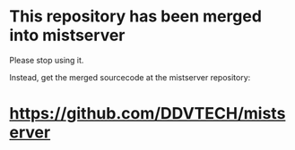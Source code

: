 # This repository has been merged into mistserver
Please stop using it.

Instead, get the merged sourcecode at the mistserver repository:
# https://github.com/DDVTECH/mistserver

